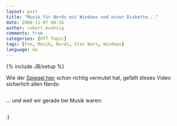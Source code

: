 ```yaml
---
layout: post
title: "Musik für Nerds mit Windows und einer Diskette..."
date: 2008-11-07 08:16
author: robert.muehsig
comments: true
categories: [Off Topic]
tags: [Fun, Musik, Nerds, Star Wars, Windows]
language: de
---
```

{% include JB/setup %}
<p>Wie der <a href="http://www.spiegel.de/netzwelt/web/0,1518,588703,00.html" target="_blank">Spiegel hier</a> schon richtig vermutet hat, gefällt dieses Video sicherlich allen Nerds:</p> <p> <div class="wlWriterSmartContent" id="scid:5737277B-5D6D-4f48-ABFC-DD9C333F4C5D:031e66f5-c952-4577-a0bb-2c46ae00fbaf" style="padding-right: 0px; display: inline; padding-left: 0px; padding-bottom: 0px; margin: 0px; padding-top: 0px"><div id="8854fef2-21cc-4500-8eae-34819500634a" style="margin: 0px; padding: 0px; display: inline;"><div><a href="http://www.youtube.com/watch?v=dsU3B0W3TMs" target="_new"><img src="{{BASE_PATH}}/assets/wp-images/video7eb8562631f9.jpg" galleryimg="no" onload="var downlevelDiv = document.getElementById('8854fef2-21cc-4500-8eae-34819500634a'); downlevelDiv.innerHTML = &quot;&lt;div&gt;&lt;object width=\&quot;425\&quot; height=\&quot;355\&quot;&gt;&lt;param name=\&quot;movie\&quot; value=\&quot;http://www.youtube.com/v/dsU3B0W3TMs\&quot;&gt;&lt;\/param&gt;&lt;param name=\&quot;wmode\&quot; value=\&quot;transparent\&quot;&gt;&lt;\/param&gt;&lt;embed src=\&quot;http://www.youtube.com/v/dsU3B0W3TMs\&quot; type=\&quot;application/x-shockwave-flash\&quot; wmode=\&quot;transparent\&quot; width=\&quot;425\&quot; height=\&quot;355\&quot;&gt;&lt;\/embed&gt;&lt;\/object&gt;&lt;\/div&gt;&quot;;" alt=""></a></div></div></div></p> <p>... und weil wir gerade bei Musik waren:</p> <p> <div class="wlWriterSmartContent" id="scid:5737277B-5D6D-4f48-ABFC-DD9C333F4C5D:531cd945-39da-47bd-94ad-7efc7fb82240" style="padding-right: 0px; display: inline; padding-left: 0px; padding-bottom: 0px; margin: 0px; padding-top: 0px"><div id="c76a16b0-642d-45bd-846c-9a244a87c7b8" style="margin: 0px; padding: 0px; display: inline;"><div><a href="http://youtube.com/watch?v=X4SCSGRVAQE" target="_new"><img src="{{BASE_PATH}}/assets/wp-images/video7c54891005ee.jpg" galleryimg="no" onload="var downlevelDiv = document.getElementById('c76a16b0-642d-45bd-846c-9a244a87c7b8'); downlevelDiv.innerHTML = &quot;&lt;div&gt;&lt;object width=\&quot;425\&quot; height=\&quot;355\&quot;&gt;&lt;param name=\&quot;movie\&quot; value=\&quot;http://www.youtube.com/v/X4SCSGRVAQE\&quot;&gt;&lt;\/param&gt;&lt;param name=\&quot;wmode\&quot; value=\&quot;transparent\&quot;&gt;&lt;\/param&gt;&lt;embed src=\&quot;http://www.youtube.com/v/X4SCSGRVAQE\&quot; type=\&quot;application/x-shockwave-flash\&quot; wmode=\&quot;transparent\&quot; width=\&quot;425\&quot; height=\&quot;355\&quot;&gt;&lt;\/embed&gt;&lt;\/object&gt;&lt;\/div&gt;&quot;;" alt=""></a></div></div></div></p> <p>:)</p>
